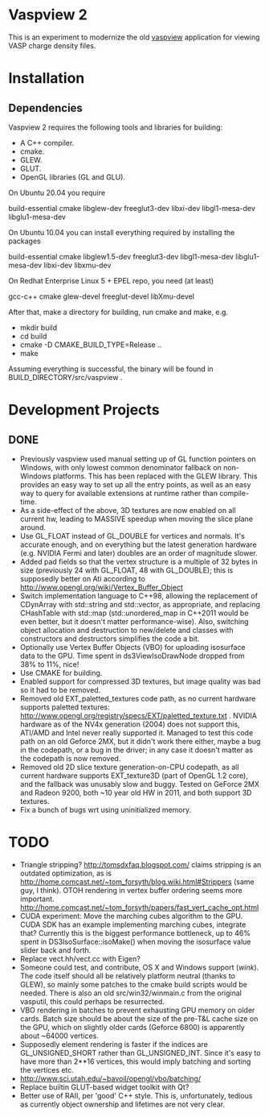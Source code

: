 # Vaspview 2

This is an experiment to modernize the old
[vaspview](http://vaspview.sf.net) application for viewing VASP charge
density files.

Installation
============

Dependencies
------------

Vaspview 2 requires the following tools and libraries for building:

-   A C++ compiler.
-   cmake.
-   GLEW.
-   GLUT.
-   OpenGL libraries (GL and GLU).

On Ubuntu 20.04 you require

build-essential cmake libglew-dev freeglut3-dev libxi-dev libgl1-mesa-dev
libglu1-mesa-dev

On Ubuntu 10.04 you can install everything required by installing the
packages

build-essential cmake libglew1.5-dev freeglut3-dev libgl1-mesa-dev
libglu1-mesa-dev libxi-dev libxmu-dev

On Redhat Enterprise Linux 5 + EPEL repo, you need (at least)

gcc-c++ cmake glew-devel freeglut-devel libXmu-devel

After that, make a directory for building, run cmake and make, e.g.

-   mkdir build
-   cd build
-   cmake -D CMAKE\_BUILD\_TYPE=Release ..
-   make

Assuming everything is successful, the binary will be found in
BUILD\_DIRECTORY/src/vaspview .

Development Projects
====================

DONE
----

-   Previously vaspview used manual setting up of GL function pointers
    on Windows, with only lowest common denominator fallback on
    non-Windows platforms. This has been replaced with the GLEW library.
    This provides an easy way to set up all the entry points, as well as
    an easy way to query for available extensions at runtime rather than
    compile-time.
-   As a side-effect of the above, 3D textures are now enabled on all
    current hw, leading to MASSIVE speedup when moving the slice plane
    around.
-   Use GL\_FLOAT instead of GL\_DOUBLE for vertices and normals. It\'s
    accurate enough, and on everything but the latest generation
    hardware (e.g. NVIDIA Fermi and later) doubles are an order of
    magnitude slower.
-   Added pad fields so that the vertex structure is a multiple of 32
    bytes in size (previously 24 with GL\_FLOAT, 48 with GL\_DOUBLE);
    this is supposedly better on Ati according to
    <http://www.opengl.org/wiki/Vertex_Buffer_Object>
-   Switch implementation language to C++98, allowing the replacement of
    CDynArray with std::string and std::vector, as appropriate, and
    replacing CHashTable with std::map (std::unordered\_map in C++2011
    would be even better, but it doesn\'t matter performance-wise).
    Also, switching object allocation and destruction to new/delete and
    classes with constructors and destructors simplifies the code a bit.
-   Optionally use Vertex Buffer Objects (VBO) for uploading isosurface
    data to the GPU. Time spent in ds3ViewIsoDrawNode dropped from 38%
    to 11%, nice!
-   Use CMAKE for building.
-   Enabled support for compressed 3D textures, but image quality was
    bad so it had to be removed.
-   Removed old EXT\_paletted\_textures code path, as no current
    hardware supports paletted textures:
    <http://www.opengl.org/registry/specs/EXT/paletted_texture.txt> .
    NVIDIA hardware as of the NV4x generation (2004) does not support
    this, ATI/AMD and Intel never really supported it. Managed to test
    this code path on an old Geforce 2MX, but it didn\'t work there
    either, maybe a bug in the codepath, or a bug in the driver; in any
    case it doesn\'t matter as the codepath is now removed.
-   Removed old 2D slice texture generation-on-CPU codepath, as all
    current hardware supports EXT\_texture3D (part of OpenGL 1.2 core),
    and the fallback was unusably slow and buggy. Tested on GeForce 2MX
    and Radeon 9200, both \~10 year old HW in 2011, and both support 3D
    textures.
-   Fix a bunch of bugs wrt using uninitialized memory.

TODO
====

-   Triangle stripping? <http://tomsdxfaq.blogspot.com/> claims
    stripping is an outdated optimization, as is
    <http://home.comcast.net/~tom_forsyth/blog.wiki.html#Strippers>
    (same guy, I think). OTOH rendering in vertex buffer ordering seems
    more important.
    <http://home.comcast.net/~tom_forsyth/papers/fast_vert_cache_opt.html>
-   CUDA experiment: Move the marching cubes algorithm to the GPU. CUDA
    SDK has an example implementing marching cubes, integrate that?
    Currently this is the biggest performance bottleneck, up to 46%
    spent in DS3IsoSurface::isoMake() when moving the isosurface value
    slider back and forth.
-   Replace vect.hh/vect.cc with Eigen?
-   Someone could test, and contribute, OS X and Windows support
    (*wink*). The code itself should all be relatively platform neutral
    (thanks to GLEW), so mainly some patches to the cmake build scripts
    would be needed. There is also an old src/win32/winmain.c from the
    original vasputil, this could perhaps be resurrected.
-   VBO rendering in batches to prevent exhausting GPU memory on older
    cards. Batch size should be about the size of the pre-T&L cache size
    on the GPU, which on slightly older cards (Geforce 6800) is
    apparently about \~64000 vertices.
-   Supposedly element rendering is faster if the indices are
    GL\_UNSIGNED\_SHORT rather than GL\_UNSIGNED\_INT. Since it\'s easy
    to have more than 2\*\*16 vertices, this would imply batching and
    sorting the vertices etc.
-   <http://www.sci.utah.edu/~bavoil/opengl/vbo/batching/>
-   Replace builtin GLUT-based widget toolkit with Qt?
-   Better use of RAII, per \'good\' C++ style. This is, unfortunately,
    tedious as currently object ownership and lifetimes are not very
    clear.
